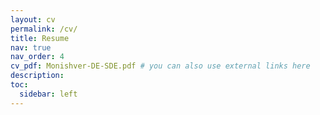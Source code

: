 ```yaml
---
layout: cv
permalink: /cv/
title: Resume
nav: true
nav_order: 4
cv_pdf: Monishver-DE-SDE.pdf # you can also use external links here
description: 
toc:
  sidebar: left
---
```

